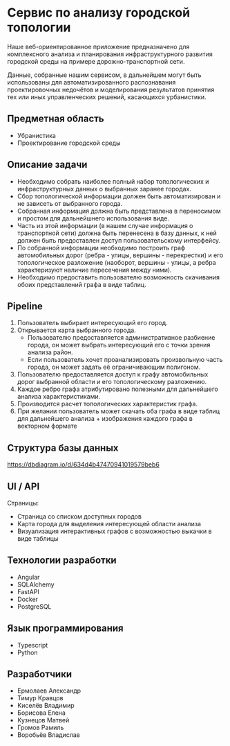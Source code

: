 # Сервис по анализу городской топологии

Наше веб-ориентированное приложение предназначено для комплексного анализа и планирования инфраструктурного развития городской среды на примере дорожно-транспортной сети. 

Данные, собранные нашим сервисом, в дальнейшем могут быть использованы для автоматизированного распознавания проектировочных недочётов и моделирования результатов принятия тех или иных управленческих решений, касающихся урбанистики.

## Предметная область
- Убранистика
- Проектирование городской среды

## Описание задачи

- Необходимо собрать наиболее полный набор топологических и инфраструктурных данных о выбранных заранее городах.
- Сбор топологической информации должен быть автоматизирован и не зависеть от выбранного города.
- Собранная информация должна быть представлена в переносимом и простом для дальнейшнего использования виде.
- Часть из этой информации (в нашем случае информация о транспортной сети) должна быть перенесена в базу данных, к ней должен быть предоставлен доступ пользовательскому интерфейсу.
- По собранной информации необходимо построить граф автомобильных дорог (ребра - улицы, вершины - перекрестки) и его топологическое разложение (наоборот, вершины - улицы, а ребра характеризуют наличие пересечения между ними). 
- Необходимо предоставить пользователю возможность скачивания обоих представлений графа в виде таблиц.

## Pipeline

1. Пользователь выбирает интересующий его город.
2. Открывается карта выбранного города.
    - Пользователю предоставляется административное разбиение города, он может выбрать интересующий его с точки зрения анализа район.
    - Если пользователь хочет проанализировать произвольную часть города, он может задать её ограничивающим полигоном.
3. Пользователю предоставляется доступ к графу автомобильных дорог выбранной области и его топологическому разложению.
4. Каждое ребро графа атрибутировано полезными для дальнейшего анализа характеристиками.
5. Производится расчет топологических характеристик графа.
6. При желании пользователь может скачать оба графа в виде таблиц для дальнейшего анализа + изображения каждого графа в векторном формате
    
## Структура базы данных
    
https://dbdiagram.io/d/634d4b47470941019579beb6   

## UI / API
Страницы:
- Страница со списком доступных городов
- Карта города для выделения интересующей области анализа
- Визуализация интерактивных графов с возможностью выкачки в виде таблицы

## Технологии разработки
- Angular
- SQLAlchemy
- FastAPI
- Docker
- PostgreSQL

## Язык программирования
* Typescript
* Python
    
## Разработчики

- Ермолаев Александр
- Тимур Кравцов
- Киселёв Владимир
- Борисова Елена
- Кузнецов Матвей
- Громов Рамиль
- Воробьёв Владислав


  
